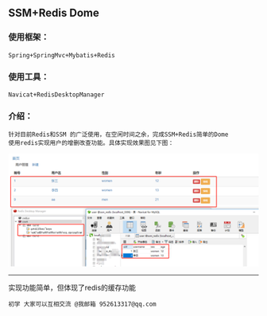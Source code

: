 ## SSM+Redis Dome

### 使用框架：
    Spring+SpringMvc+Mybatis+Redis
### 使用工具：
    Navicat+RedisDesktopManager
### 介绍：
    针对目前Redis和SSM 的广泛使用，在空闲时间之余，完成SSM+Redis简单的Dome
    使用redis实现用户的增删改查功能。具体实现效果图见下图：
![Dome效果图](https://github.com/onezqz/picture/raw/master/ssm_redis.png)
*******
实现功能简单，但体现了redis的缓存功能

`初学 大家可以互相交流 @我邮箱 952613317@qq.com`

